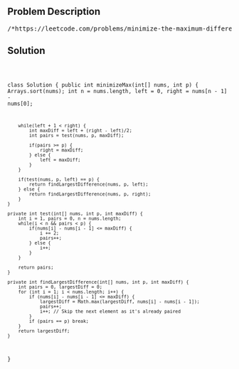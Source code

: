 <!--
<style>
  body { font-family: Arial, sans-serif; }
  .container { max-width: 700px; margin: 0 auto; padding: 10px; }
  .comment-block { background-color: #f9f9f9; padding: 10px; border-left: 5px solid #ccc; overflow-wrap: break-word; white-space: pre-wrap; }
  .code-block { background-color: #f4f4f4; padding: 10px; border: 1px solid #ddd; overflow-wrap: break-word; white-space: pre-wrap; }
</style>
-->

<div class='container'>
<h2>Problem Description</h2>
<div class='comment-block'>
<pre>
/*https://leetcode.com/problems/minimize-the-maximum-difference-of-pairs/You are given a 0-indexed integer array nums andan integer p. Find p pairs of indices of numssuch that the maximum difference amongst all thepairs is minimized. Also, ensure no index appearsmore than once amongst the p pairs.Note that for a pair of elements at the index i and j,the difference of this pair is |nums[i] - nums[j]|,where |x| represents the absolute value of x.Return the minimum maximum difference among all p pairs.We define the maximum of an empty set to be zero.Example 1:Input: nums = [10,1,2,7,1,3], p = 2Output: 1Explanation: The first pair is formed from the indices 1 and 4,and the second pair is formed from the indices 2 and 5.The maximum difference ismax(|nums[1] - nums[4]|, |nums[2] - nums[5]|) = max(0, 1) = 1.Therefore, we return 1.Example 2:Input: nums = [4,2,1,2], p = 1Output: 0Explanation: Let the indices 1 and 3 form a pair.The difference of that pair is |2 - 2| = 0, which is the minimum we can attain.Constraints:1 <= nums.length <= 1050 <= nums[i] <= 1090 <= p <= (nums.length)/2*/</pre>
</div>

<h2>Solution</h2>
<div class='code-block'>
<pre><code class='language-java'>


class Solution {
    public int minimizeMax(int[] nums, int p) {
        Arrays.sort(nums);
        int n = nums.length, left = 0, right = nums[n - 1] - nums[0];

        while(left + 1 < right) {
            int maxDiff = left + (right - left)/2;
            int pairs = test(nums, p, maxDiff);

            if(pairs >= p) {
                right = maxDiff;
            } else {
                left = maxDiff;
            } 
        }

        if(test(nums, p, left) == p) {
            return findLargestDifference(nums, p, left);
        } else {
            return findLargestDifference(nums, p, right);
        }      
    }

    private int test(int[] nums, int p, int maxDiff) {
        int i = 1, pairs = 0, n = nums.length;
        while(i < n && pairs < p) {
            if(nums[i] - nums[i - 1] <= maxDiff) {
                i += 2;
                pairs++;
            } else {
                i++;
            }
        }

        return pairs;
    }

    private int findLargestDifference(int[] nums, int p, int maxDiff) {
        int pairs = 0, largestDiff = 0;
        for (int i = 1; i < nums.length; i++) {
            if (nums[i] - nums[i - 1] <= maxDiff) {
                largestDiff = Math.max(largestDiff, nums[i] - nums[i - 1]);
                pairs++;
                i++; // Skip the next element as it's already paired
            }
            if (pairs == p) break;
        }
        return largestDiff;
    }
}</code></pre>
</div>
</div>
